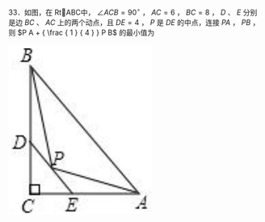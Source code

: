 33．如图，在 RtABC中， $\angle A C B = 9 0 ^ { \circ }$ ， $A C = 6$ ， $B C = 8$ ， $D$ 、 $E$ 分别是边 $B C$ 、 $A C$ 上的两个动点，且 $D E = 4$ ， $P$ 是 $D E$ 的中点，连接 $P A$ ， $P B$ ，则 $P A + { \frac { 1 } { 4 } } P B$ 的最小值为

![](<../../qs_image_DB/专题2-5_最值模型之阿氏圆与胡不归（解析版）/98152eaaa75bdc051f12b8fecb082b96c16507c72afb203fb210ff541a0d1e5e.jpg>)
